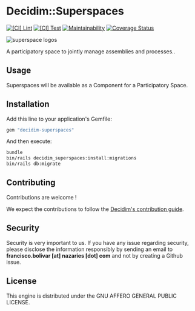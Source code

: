 # Decidim::Superspaces

[![[CI] Lint](https://github.com/Platoniq/decidim-superspace/actions/workflows/lint.yml/badge.svg)](https://github.com/Platoniq/decidim-superspace/actions/workflows/lint.yml)
[![[CI] Test](https://github.com/Platoniq/decidim-superspace/actions/workflows/test.yml/badge.svg)](https://github.com/Platoniq/decidim-superspace/actions/workflows/test.yml)
[![Maintainability](https://api.codeclimate.com/v1/badges/4d96d91a7d3b46294299/maintainability)](https://codeclimate.com/github/Platoniq/decidim-superspace/maintainability)
[![Coverage Status](https://coveralls.io/repos/github/Platoniq/decidim-superspace/badge.svg?branch=main)](https://coveralls.io/github/Platoniq/decidim-superspace?branch=main)

![superspace logos](https://github.com/user-attachments/assets/f4d82284-7a99-4b4b-b34d-ad92b427e036)

A participatory space to jointly manage assemblies and processes..

## Usage

Superspaces will be available as a Component for a Participatory
Space.

## Installation

Add this line to your application's Gemfile:

```ruby
gem "decidim-superspaces"
```

And then execute:

```bash
bundle
bin/rails decidim_superspaces:install:migrations
bin/rails db:migrate
```

## Contributing

Contributions are welcome !

We expect the contributions to follow the [Decidim's contribution guide](https://github.com/decidim/decidim/blob/develop/CONTRIBUTING.adoc).

## Security

Security is very important to us. If you have any issue regarding security, please disclose the information responsibly by sending an email to __francisco.bolivar [at] nazaries [dot] com__ and not by creating a Github issue.

## License

This engine is distributed under the GNU AFFERO GENERAL PUBLIC LICENSE.

